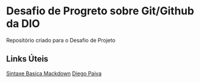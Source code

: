 # Desafio de Progreto sobre Git/Github da DIO
Repositório criado para o Desafio de Projeto

## Links Úteis
[Sintaxe Basica Mackdown]([https://wwww.mackdownguide.org/basic-syntax/](https://markdown.net.br/sintaxe-basica/)https://markdown.net.br/sintaxe-basica/)
[Diego Paiva](https://www.linkedin.com/in/diiegopaiiva/)
